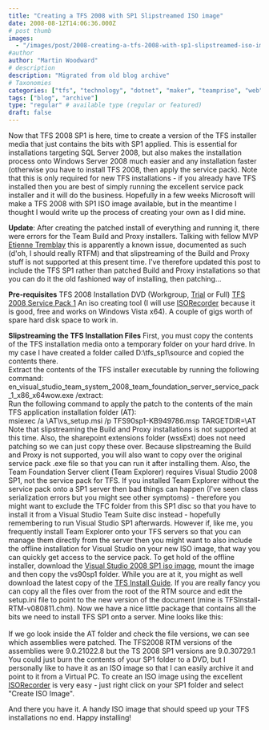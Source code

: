 ```yaml
---
title: "Creating a TFS 2008 with SP1 Slipstreamed ISO image"
date: 2008-08-12T14:06:36.000Z
# post thumb
images:
  - "/images/post/2008-creating-a-tfs-2008-with-sp1-slipstreamed-iso-image.jpg"
#author
author: "Martin Woodward"
# description
description: "Migrated from old blog archive"
# Taxonomies
categories: ["tfs", "technology", "dotnet", "maker", "teamprise", "web", "programming", "personal"]
tags: ["blog", "archive"]
type: "regular" # available type (regular or featured)
draft: false
---
```

Now that TFS 2008 SP1 is here, time to create a version of the TFS installer media that just contains the bits with SP1 applied.  This is essential for installations targeting SQL Server 2008, but also makes the installation process onto Windows Server 2008 much easier and any installation faster (otherwise you have to install TFS 2008, then apply the service pack).  Note that this is only required for new TFS installations - if you already have TFS installed then you are best of simply running the excellent service pack installer and it will do the business.  Hopefully in a few weeks Microsoft will make a TFS 2008 with SP1 ISO image available, but in the meantime I thought I would write up the process of creating your own as I did mine.  

**Update**:  After creating the patched install of everything and running it, there were errors for the Team Build and Proxy installers.  Talking with fellow MVP [Etienne Tremblay](http://geekswithblogs.net/etiennetremblay/Default.aspx) this is apparently a known issue, documented as such (d'oh, I should really RTFM) and that slipstreaming of the Build and Proxy stuff is not supported at this present time.  I've therefore updated this post to include the TFS SP1 rather than patched Build and Proxy installations so that you can do it the old fashioned way of installing, then patching...  

**Pre-requisites**     TFS 2008 Installation DVD (Workgroup, [Trial](http://www.microsoft.com/downloads/details.aspx?FamilyId=B0155166-B0A3-436E-AC95-37D7E39A440C&displaylang=en) or Full)     [TFS 2008 Service Pack 1](http://go.microsoft.com/fwlink/?LinkId=124829)     An iso creating tool (I will use [ISORecorder](http://isorecorder.alexfeinman.com/isorecorder.htm) because it is good, free and works on Windows Vista x64).     A couple of gigs worth of spare hard disk space to work in.    

**Slipstreaming the TFS Installation Files**     First, you must copy the contents of the TFS installation media onto a temporary folder on your hard drive. In my case I have created a folder called D:\tfs_sp1\source and copied the contents there.      
[](http://www.woodwardweb.com/WindowsLiveWriter/CreatingaTFS2008withSP1SlipstreamedISOim_96D9/source_2.png)     Extract the contents of the TFS installer executable by running the following command:      
en_visual_studio_team_system_2008_team_foundation_server_service_pack_1_x86_x64wow.exe /extract:<location>       
[](http://www.woodwardweb.com/WindowsLiveWriter/CreatingaTFS2008withSP1SlipstreamedISOim_96D9/Administrator%20Admin%20Cmd%20(2)_2.png)     Run the following command to apply the patch to the contents of the main TFS application installation folder (AT):      
msiexec /a <RTM Source Dir>\AT\vs_setup.msi /p TFS90sp1-KB949786.msp TARGETDIR=<SP1 Target Dir>\AT       
[](http://www.woodwardweb.com/WindowsLiveWriter/CreatingaTFS2008withSP1SlipstreamedISOim_96D9/Administrator%20Admin%20Cmd%20(3)_2.png)     Note that slipstreaming the Build and Proxy installations is not supported at this time.  Also, the sharepoint extensions folder  (wssExt) does not need patching so we can just copy these over.     Because slipstreaming the Build and Proxy is not supported, you will also want to copy over the original service pack .exe file so that you can run it after installing them.     Also, the Team Foundation Server client (Team Explorer) requires Visual Studio 2008 SP1, not the service pack for TFS.  If you installed Team Explorer without the service pack onto a SP1 server then bad things can happen (I've seen class serialization errors but you might see other symptoms) - therefore you might want to exclude the TFC folder from this SP1 disc so that you have to install it from a Visual Studio Team Suite disc instead - hopefully remembering to run Visual Studio SP1 afterwards.  However if, like me, you frequently install Team Explorer onto your TFS servers so that you can manage them directly from the server then you might want to also include the offline installation for Visual Studio on your new ISO image, that way you can quickly get access to the service pack.  To get hold of the offline installer, download the [Visual Studio 2008 SP1 iso image](http://go.microsoft.com/fwlink/?LinkId=122095), mount the image and then copy the vs90sp1 folder.      While you are at it, you might as well download the latest copy of the [TFS Install Guide](http://www.microsoft.com/downloads/details.aspx?familyid=ff12844f-398c-4fe9-8b0d-9e84181d9923).  If you are really fancy you can copy all the files over from the root of the RTM source and edit the setup.ini file to point to the new version of the document (mine is TFSInstall-RTM-v080811.chm).     Now we have a nice little package that contains all the bits we need to install TFS SP1 onto a server.  Mine looks like this:  
[](http://www.woodwardweb.com/WindowsLiveWriter/CreatingaTFS2008withSP1SlipstreamedISOim_96D9/withsp1%20(2)_2.png)       
If we go look inside the AT folder and check the file versions, we can see which assemblies were patched.  The TFS2008 RTM versions of the assemblies were 9.0.21022.8 but the TS 2008 SP1 versions are 9.0.30729.1       
[](http://www.woodwardweb.com/WindowsLiveWriter/CreatingaTFS2008withSP1SlipstreamedISOim_96D9/Tools_2.png)     You could just burn the contents of your SP1 folder to a DVD, but I personally like to have it as an ISO image so that I can easily archive it and point to it from a Virtual PC. To create an ISO image using the excellent [ISORecorder](http://isorecorder.alexfeinman.com/) is very easy - just right click on your SP1 folder and select "Create ISO Image".       
[](http://www.woodwardweb.com/WindowsLiveWriter/CreatingaTFS2008withSP1SlipstreamedISOim_96D9/CD%20Recording%20Wizard%20(2)_2.png)    

And there you have it. A handy ISO image that should speed up your TFS installations no end.  Happy installing!